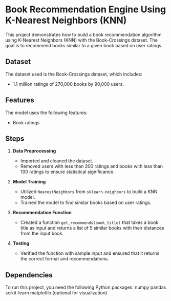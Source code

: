 # Book Recommendation Engine Using K-Nearest Neighbors (KNN)

This project demonstrates how to build a book recommendation algorithm using K-Nearest Neighbors (KNN) with the Book-Crossings dataset. The goal is to recommend books similar to a given book based on user ratings.

## Dataset

The dataset used is the Book-Crossings dataset, which includes:
- 1.1 million ratings of 270,000 books by 90,000 users.

## Features

The model uses the following features:
- Book ratings

## Steps

1. **Data Preprocessing**
   - Imported and cleaned the dataset.
   - Removed users with less than 200 ratings and books with less than 100 ratings to ensure statistical significance.

2. **Model Training**
   - Utilized `NearestNeighbors` from `sklearn.neighbors` to build a KNN model.
   - Trained the model to find similar books based on user ratings.

3. **Recommendation Function**
   - Created a function `get_recommends(book_title)` that takes a book title as input and returns a list of 5 similar books with their distances from the input book.

4. **Testing**
   - Verified the function with sample input and ensured that it returns the correct format and recommendations.

## Dependencies
To run this project, you need the following Python packages:
numpy
pandas
scikit-learn
matplotlib (optional for visualization)
